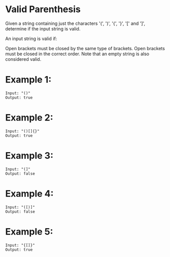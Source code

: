 # Valid Parenthesis

Given a string containing just the characters '(', ')', '{', '}', '[' and ']', determine if the input string is valid.

An input string is valid if:

Open brackets must be closed by the same type of brackets.
Open brackets must be closed in the correct order.
Note that an empty string is also considered valid.

# Example 1:

```
Input: "()"
Output: true
```

# Example 2:

```
Input: "()[]{}"
Output: true
```

# Example 3:

```
Input: "(]"
Output: false
```

# Example 4:

```
Input: "([)]"
Output: false
```

# Example 5:

```
Input: "{[]}"
Output: true
```
